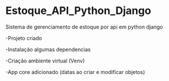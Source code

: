 # Estoque_API_Python_Django
Sistema de gerenciamento de estoque por api em python django



-Projeto criado

-Instalação algumas dependencias

-Criação ambiente virtual (Venv)

-App core adicionado (datas ao criar e modificar objetos)
